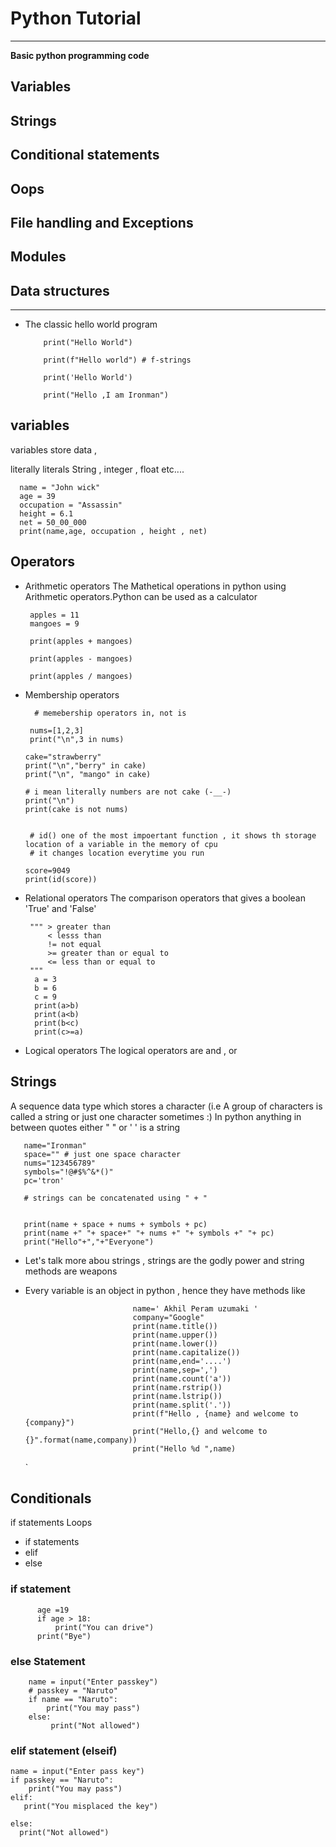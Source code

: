 # Python Tutorial
----------------------------------------------------------------------------------------------------------------------------------------------
**Basic python programming code** 
## Variables
## Strings
## Conditional statements
## Oops 
## File handling and Exceptions
## Modules 
## Data structures
------------------------------------------------------------------------------------------------------------------------------------------------------------------------------
- The classic hello world program

          print("Hello World")

          print(f"Hello world") # f-strings

          print('Hello World')
     
          print("Hello ,I am Ironman")
 
 
## variables 


variables store data ,

literally literals String , integer , float etc....

      name = "John wick"
      age = 39
      occupation = "Assassin"
      height = 6.1
      net = 50_00_000
      print(name,age, occupation , height , net)
## Operators
- Arithmetic operators
  The Mathetical operations in python using Arithmetic operators.Python can be used as a calculator

       apples = 11
       mangoes = 9

       print(apples + mangoes)

       print(apples - mangoes)

       print(apples / mangoes)
- Membership operators

        # memebership operators in, not is

       nums=[1,2,3]
       print("\n",3 in nums)

      cake="strawberry"
      print("\n","berry" in cake)
      print("\n", "mango" in cake)

      # i mean literally numbers are not cake (-__-)
      print("\n")
      print(cake is not nums)


       # id() one of the most impoertant function , it shows th storage location of a variable in the memory of cpu 
       # it changes location everytime you run

      score=9049
      print(id(score))
  
- Relational operators
   The comparison operators that gives a boolean 'True' and 'False'

  
       """ > greater than
           < lesss than
           != not equal 
           >= greater than or equal to
           <= less than or equal to
       """
        a = 3
        b = 6
        c = 9
        print(a>b)
        print(a<b)
        print(b<c)
        print(c>=a)
         
       
- Logical operators
   The logical operators are and , or
         
  




 ## Strings

 
  A sequence data type which stores a character (i.e A group of characters is called a string or just one character sometimes :)
  In python anything in between quotes either " " or ' ' is a string

       name="Ironman"
       space="" # just one space character
       nums="123456789"
       symbols="!@#$%^&*()"
       pc='tron'

       # strings can be concatenated using " + " 

       
       print(name + space + nums + symbols + pc)
       print(name +" "+ space+" "+ nums +" "+ symbols +" "+ pc)
       print("Hello"+","+"Everyone")
- Let's talk more abou strings , strings are the godly power and string methods are weapons
- Every variable is an object in python , hence they have methods like

                              name=' Akhil Peram uzumaki '
                              company="Google"
                              print(name.title())
                              print(name.upper())
                              print(name.lower())
                              print(name.capitalize())
                              print(name,end='....')
                              print(name,sep=',')
                              print(name.count('a'))
                              print(name.rstrip())
                              print(name.lstrip())
                              print(name.split('.'))
                              print(f"Hello , {name} and welcome to {company}")
                              print("Hello,{} and welcome to {}".format(name,company))
                              print("Hello %d ",name)
  `
## Conditionals
if statements
Loops

* if statements
* elif
* else

### if statement

          age =19
          if age > 18:
              print("You can drive")
          print("Bye")


### else Statement


        name = input("Enter passkey")
        # passkey = "Naruto"
        if name == "Naruto":
            print("You may pass")
        else:
             print("Not allowed")
  
### elif statement (elseif)

    name = input("Enter pass key")
    if passkey == "Naruto":
        print("You may pass")
    elif:
       print("You misplaced the key")

    else:
      print("Not allowed")



